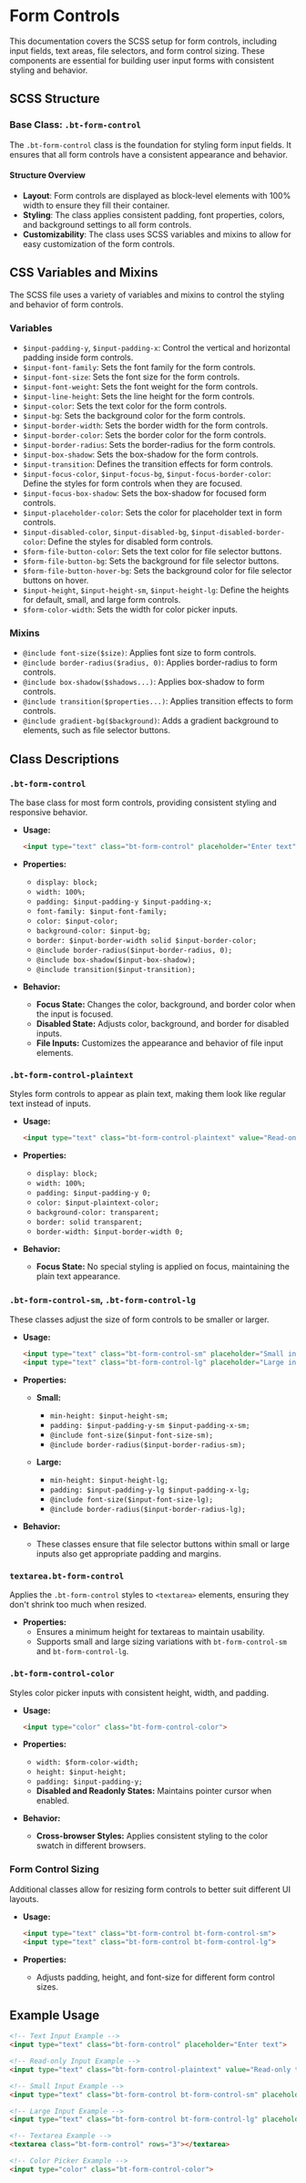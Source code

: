 # Form Controls

This documentation covers the SCSS setup for form controls, including input fields, text areas, file selectors, and form control sizing. These components are essential for building user input forms with consistent styling and behavior.

## SCSS Structure

### Base Class: `.bt-form-control`

The `.bt-form-control` class is the foundation for styling form input fields. It ensures that all form controls have a consistent appearance and behavior.

#### Structure Overview

- **Layout**: Form controls are displayed as block-level elements with 100% width to ensure they fill their container.
- **Styling**: The class applies consistent padding, font properties, colors, and background settings to all form controls.
- **Customizability**: The class uses SCSS variables and mixins to allow for easy customization of the form controls.

## CSS Variables and Mixins

The SCSS file uses a variety of variables and mixins to control the styling and behavior of form controls.

### Variables

- `$input-padding-y`, `$input-padding-x`: Control the vertical and horizontal padding inside form controls.
- `$input-font-family`: Sets the font family for the form controls.
- `$input-font-size`: Sets the font size for the form controls.
- `$input-font-weight`: Sets the font weight for the form controls.
- `$input-line-height`: Sets the line height for the form controls.
- `$input-color`: Sets the text color for the form controls.
- `$input-bg`: Sets the background color for the form controls.
- `$input-border-width`: Sets the border width for the form controls.
- `$input-border-color`: Sets the border color for the form controls.
- `$input-border-radius`: Sets the border-radius for the form controls.
- `$input-box-shadow`: Sets the box-shadow for the form controls.
- `$input-transition`: Defines the transition effects for form controls.
- `$input-focus-color`, `$input-focus-bg`, `$input-focus-border-color`: Define the styles for form controls when they are focused.
- `$input-focus-box-shadow`: Sets the box-shadow for focused form controls.
- `$input-placeholder-color`: Sets the color for placeholder text in form controls.
- `$input-disabled-color`, `$input-disabled-bg`, `$input-disabled-border-color`: Define the styles for disabled form controls.
- `$form-file-button-color`: Sets the text color for file selector buttons.
- `$form-file-button-bg`: Sets the background for file selector buttons.
- `$form-file-button-hover-bg`: Sets the background color for file selector buttons on hover.
- `$input-height`, `$input-height-sm`, `$input-height-lg`: Define the heights for default, small, and large form controls.
- `$form-color-width`: Sets the width for color picker inputs.

### Mixins

- `@include font-size($size)`: Applies font size to form controls.
- `@include border-radius($radius, 0)`: Applies border-radius to form controls.
- `@include box-shadow($shadows...)`: Applies box-shadow to form controls.
- `@include transition($properties...)`: Applies transition effects to form controls.
- `@include gradient-bg($background)`: Adds a gradient background to elements, such as file selector buttons.

## Class Descriptions

### `.bt-form-control`

The base class for most form controls, providing consistent styling and responsive behavior.

- **Usage:**
  ```html
  <input type="text" class="bt-form-control" placeholder="Enter text">
  ```

- **Properties:**
  - `display: block;`
  - `width: 100%;`
  - `padding: $input-padding-y $input-padding-x;`
  - `font-family: $input-font-family;`
  - `color: $input-color;`
  - `background-color: $input-bg;`
  - `border: $input-border-width solid $input-border-color;`
  - `@include border-radius($input-border-radius, 0);`
  - `@include box-shadow($input-box-shadow);`
  - `@include transition($input-transition);`

- **Behavior:**
  - **Focus State:** Changes the color, background, and border color when the input is focused.
  - **Disabled State:** Adjusts color, background, and border for disabled inputs.
  - **File Inputs:** Customizes the appearance and behavior of file input elements.

### `.bt-form-control-plaintext`

Styles form controls to appear as plain text, making them look like regular text instead of inputs.

- **Usage:**
  ```html
  <input type="text" class="bt-form-control-plaintext" value="Read-only text">
  ```

- **Properties:**
  - `display: block;`
  - `width: 100%;`
  - `padding: $input-padding-y 0;`
  - `color: $input-plaintext-color;`
  - `background-color: transparent;`
  - `border: solid transparent;`
  - `border-width: $input-border-width 0;`

- **Behavior:**
  - **Focus State:** No special styling is applied on focus, maintaining the plain text appearance.

### `.bt-form-control-sm`, `.bt-form-control-lg`

These classes adjust the size of form controls to be smaller or larger.

- **Usage:**
  ```html
  <input type="text" class="bt-form-control-sm" placeholder="Small input">
  <input type="text" class="bt-form-control-lg" placeholder="Large input">
  ```

- **Properties:**
  - **Small:**
    - `min-height: $input-height-sm;`
    - `padding: $input-padding-y-sm $input-padding-x-sm;`
    - `@include font-size($input-font-size-sm);`
    - `@include border-radius($input-border-radius-sm);`

  - **Large:**
    - `min-height: $input-height-lg;`
    - `padding: $input-padding-y-lg $input-padding-x-lg;`
    - `@include font-size($input-font-size-lg);`
    - `@include border-radius($input-border-radius-lg);`

- **Behavior:**
  - These classes ensure that file selector buttons within small or large inputs also get appropriate padding and margins.

### `textarea.bt-form-control`

Applies the `.bt-form-control` styles to `<textarea>` elements, ensuring they don't shrink too much when resized.

- **Properties:**
  - Ensures a minimum height for textareas to maintain usability.
  - Supports small and large sizing variations with `bt-form-control-sm` and `bt-form-control-lg`.

### `.bt-form-control-color`

Styles color picker inputs with consistent height, width, and padding.

- **Usage:**
  ```html
  <input type="color" class="bt-form-control-color">
  ```

- **Properties:**
  - `width: $form-color-width;`
  - `height: $input-height;`
  - `padding: $input-padding-y;`
  - **Disabled and Readonly States:** Maintains pointer cursor when enabled.

- **Behavior:**
  - **Cross-browser Styles:** Applies consistent styling to the color swatch in different browsers.

### Form Control Sizing

Additional classes allow for resizing form controls to better suit different UI layouts.

- **Usage:**
  ```html
  <input type="text" class="bt-form-control bt-form-control-sm">
  <input type="text" class="bt-form-control bt-form-control-lg">
  ```

- **Properties:**
  - Adjusts padding, height, and font-size for different form control sizes.

## Example Usage

```html
<!-- Text Input Example -->
<input type="text" class="bt-form-control" placeholder="Enter text">

<!-- Read-only Input Example -->
<input type="text" class="bt-form-control-plaintext" value="Read-only text" readonly>

<!-- Small Input Example -->
<input type="text" class="bt-form-control bt-form-control-sm" placeholder="Small input">

<!-- Large Input Example -->
<input type="text" class="bt-form-control bt-form-control-lg" placeholder="Large input">

<!-- Textarea Example -->
<textarea class="bt-form-control" rows="3"></textarea>

<!-- Color Picker Example -->
<input type="color" class="bt-form-control-color">
